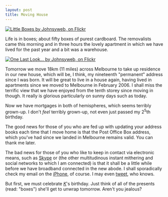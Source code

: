 ```yaml
---
layout: post
title: Moving House
---
```




[![Little Boxes by Johnsyweb, on Flickr](https://farm4.static.flickr.com/3037/2925582443_d8189012dc_t.jpg "Little Boxes by Johnsyweb, on Flickr")](https://www.flickr.com/photos/johnsyweb/2925582443/")

Life is in boxes; about fifty boxes of purest cardboard. The removalists came
this morning and in three hours the lovely apartment in which we have lived for
the past year and a bit was a warehouse.

[![One Last Look... by Johnsyweb, on Flickr](https://farm4.static.flickr.com/3120/2926435010_6faf8b5663_t.jpg "One Last Look... by Johnsyweb, on Flickr")](https://www.flickr.com/photos/johnsyweb/2926435010/)

Tomorrow we move 18km (11 miles) across Melbourne to take up residence in our
new house, which will be, I think, my nineteenth &quot;permanent&quot; address
since I was born. It will be great to live in a house again, having lived in
apartments since we moved to Melbourne in February 2006. I shall miss the
terrific view that we have enjoyed from the tenth storey since moving in though.
It really is glorious particularly on sunny days such as today.


Now we have mortgages in both of hemispheres, which seems terribly grown-up. I
don't _feel_ terribly grown-up, not even just passed my 2<sup>5</sup>th
birthday.


The good news for those of you who are fed up with updating your address books
each time that I move home is that the Post Office Box address, which you've had
since we landed in Melbourne remains valid. You can thank me later.


The bad news for those of you who like to keep in contact via electronic means,
such as [Skype](https://share.skype.com/in/102/149282) or (the other
multitudinous instant mithering and social networks to which I am connected) is
that it shall be a little while before we have broadband connected in the new
abode. I shall sporadically check my email on the
[iPhone](https://www.apple.com/au/iphone/), of course. I may even
[tweet](https://en.wikipedia.org/wiki/Twitter), who knows.


But first, we must celebrate [_K_](https://thribble.blogspot.com/)'s birthday.
Just think of all of the presents (read: &quot;boxes&quot;) she'll get to unwrap
tomorrow. Aren't you jealous?

